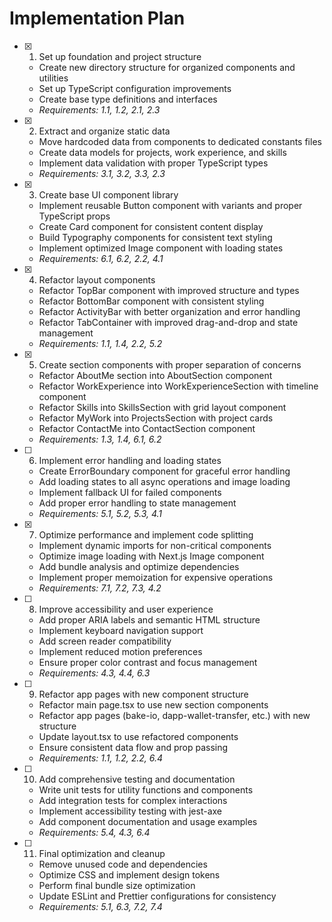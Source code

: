 # Implementation Plan

- [x] 1. Set up foundation and project structure

  - Create new directory structure for organized components and utilities
  - Set up TypeScript configuration improvements
  - Create base type definitions and interfaces
  - _Requirements: 1.1, 1.2, 2.1, 2.3_

- [x] 2. Extract and organize static data

  - Move hardcoded data from components to dedicated constants files
  - Create data models for projects, work experience, and skills
  - Implement data validation with proper TypeScript types
  - _Requirements: 3.1, 3.2, 3.3, 2.3_

- [x] 3. Create base UI component library

  - Implement reusable Button component with variants and proper TypeScript props
  - Create Card component for consistent content display
  - Build Typography components for consistent text styling
  - Implement optimized Image component with loading states
  - _Requirements: 6.1, 6.2, 2.2, 4.1_

- [x] 4. Refactor layout components

  - Refactor TopBar component with improved structure and types
  - Refactor BottomBar component with consistent styling
  - Refactor ActivityBar with better organization and error handling
  - Refactor TabContainer with improved drag-and-drop and state management
  - _Requirements: 1.1, 1.4, 2.2, 5.2_

- [x] 5. Create section components with proper separation of concerns

  - Refactor AboutMe section into AboutSection component
  - Refactor WorkExperience into WorkExperienceSection with timeline component
  - Refactor Skills into SkillsSection with grid layout component
  - Refactor MyWork into ProjectsSection with project cards
  - Refactor ContactMe into ContactSection component
  - _Requirements: 1.3, 1.4, 6.1, 6.2_

- [ ] 6. Implement error handling and loading states

  - Create ErrorBoundary component for graceful error handling
  - Add loading states to all async operations and image loading
  - Implement fallback UI for failed components
  - Add proper error handling to state management
  - _Requirements: 5.1, 5.2, 5.3, 4.1_

- [x] 7. Optimize performance and implement code splitting

  - Implement dynamic imports for non-critical components
  - Optimize image loading with Next.js Image component
  - Add bundle analysis and optimize dependencies
  - Implement proper memoization for expensive operations
  - _Requirements: 7.1, 7.2, 7.3, 4.2_

- [ ] 8. Improve accessibility and user experience

  - Add proper ARIA labels and semantic HTML structure
  - Implement keyboard navigation support
  - Add screen reader compatibility
  - Implement reduced motion preferences
  - Ensure proper color contrast and focus management
  - _Requirements: 4.3, 4.4, 6.3_

- [ ] 9. Refactor app pages with new component structure

  - Refactor main page.tsx to use new section components
  - Refactor app pages (bake-io, dapp-wallet-transfer, etc.) with new structure
  - Update layout.tsx to use refactored components
  - Ensure consistent data flow and prop passing
  - _Requirements: 1.1, 1.2, 2.2, 6.4_

- [ ] 10. Add comprehensive testing and documentation

  - Write unit tests for utility functions and components
  - Add integration tests for complex interactions
  - Implement accessibility testing with jest-axe
  - Add component documentation and usage examples
  - _Requirements: 5.4, 4.3, 6.4_

- [ ] 11. Final optimization and cleanup
  - Remove unused code and dependencies
  - Optimize CSS and implement design tokens
  - Perform final bundle size optimization
  - Update ESLint and Prettier configurations for consistency
  - _Requirements: 5.1, 6.3, 7.2, 7.4_
